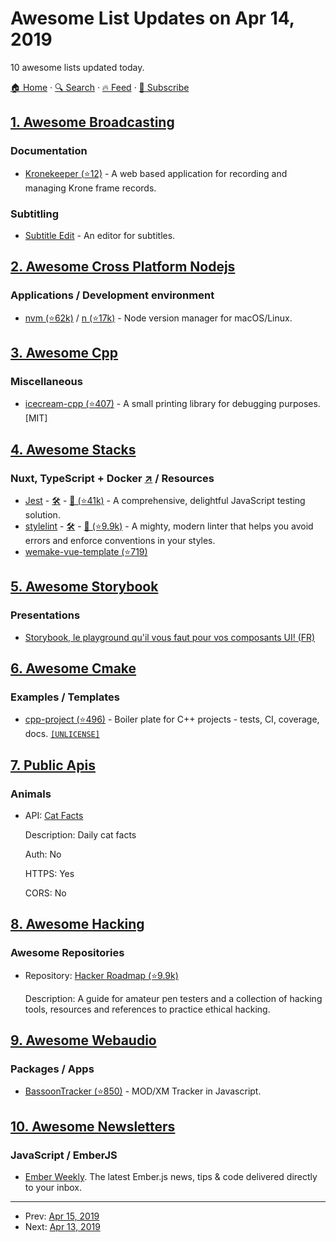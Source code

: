 # Awesome List Updates on Apr 14, 2019

10 awesome lists updated today.

[🏠 Home](/README.md) · [🔍 Search](https://test.trackawesomelist.com/search/) · [🔥 Feed](https://test.trackawesomelist.com/rss.xml) · [📮 Subscribe](https://trackawesomelist.us17.list-manage.com/subscribe?u=d2f0117aa829c83a63ec63c2f&id=36a103854c)



## [1. Awesome Broadcasting](/content/ebu/awesome-broadcasting/README.md)

### Documentation

*   [Kronekeeper (⭐12)](https://github.com/nick-prater/kronekeeper) - A web based application for recording and managing Krone frame records.

### Subtitling

*   [Subtitle Edit](https://www.nikse.dk/SubtitleEdit) - An editor for subtitles.

## [2. Awesome Cross Platform Nodejs](/content/bcoe/awesome-cross-platform-nodejs/README.md)

### Applications / Development environment

*   [nvm (⭐62k)](https://github.com/creationix/nvm) / [n (⭐17k)](https://github.com/tj/n) - Node version manager for macOS/Linux.

## [3. Awesome Cpp](/content/fffaraz/awesome-cpp/README.md)

### Miscellaneous

*   [icecream-cpp (⭐407)](https://github.com/renatoGarcia/icecream-cpp) - A small printing library for debugging purposes. \[MIT]

## [4. Awesome Stacks](/content/stackshareio/awesome-stacks/README.md)

### Nuxt, TypeScript + Docker   [↗](https://awesomestacks.dev/nuxt-type-script-docker) / Resources

*   [Jest](https://jestjs.io/) - [🛠️](https://stackshare.io/jest) - [🐙 (⭐41k)](https://github.com/facebook/jest) - A comprehensive, delightful JavaScript testing solution.
*   [stylelint](https://stylelint.io/) - [🛠️](https://stackshare.io/stylelint) - [🐙 (⭐9.9k)](https://github.com/stylelint/stylelint) - A mighty, modern linter that helps you avoid errors and enforce conventions in your styles.
*   [wemake-vue-template (⭐719)](https://github.com/wemake-services/wemake-vue-template)

## [5. Awesome Storybook](/content/lauthieb/awesome-storybook/README.md)

### Presentations

*   [Storybook, le playground qu'il vous faut pour vos composants UI! (FR)](https://www.youtube.com/watch?v=zMpSwo03aKo)

## [6. Awesome Cmake](/content/onqtam/awesome-cmake/README.md)

### Examples / Templates

*   [cpp-project (⭐496)](https://github.com/bsamseth/cpp-project) - Boiler plate for C++ projects - tests, CI, coverage, docs. [`[UNLICENSE]`](https://unlicense.org/)

## [7. Public Apis](/content/public-apis/public-apis/README.md)

### Animals

- API: [Cat Facts](https://alexwohlbruck.github.io/cat-facts/)

  Description: Daily cat facts

  Auth: No

  HTTPS: Yes

  CORS: No



## [8. Awesome Hacking](/content/Hack-with-Github/Awesome-Hacking/README.md)

### Awesome Repositories

- Repository: [Hacker Roadmap (⭐9.9k)](https://github.com/sundowndev/hacker-roadmap)

  Description: A guide for amateur pen testers and a collection of hacking tools, resources and references to practice ethical hacking.



## [9. Awesome Webaudio](/content/notthetup/awesome-webaudio/README.md)

### Packages / Apps

*   [BassoonTracker (⭐850)](https://github.com/steffest/BassoonTracker) - MOD/XM Tracker in Javascript.

## [10. Awesome Newsletters](/content/zudochkin/awesome-newsletters/README.md)

### JavaScript / EmberJS

*   [Ember Weekly](https://www.emberweekly.com/). The latest Ember.js news, tips & code delivered directly to your inbox.

---

- Prev: [Apr 15, 2019](/content/2019/04/15/README.md)
- Next: [Apr 13, 2019](/content/2019/04/13/README.md)